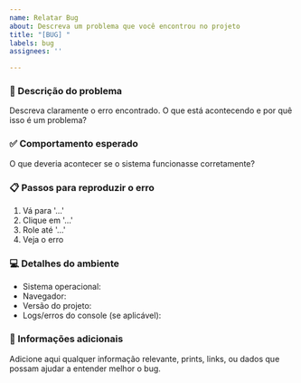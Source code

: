 ```yaml
---
name: Relatar Bug
about: Descreva um problema que você encontrou no projeto
title: "[BUG] "
labels: bug
assignees: ''

---
```


### 🐞 Descrição do problema

Descreva claramente o erro encontrado. O que está acontecendo e por quê isso é um problema?

### ✅ Comportamento esperado

O que deveria acontecer se o sistema funcionasse corretamente?

### 📋 Passos para reproduzir o erro

1. Vá para '...'
2. Clique em '...'
3. Role até '...'
4. Veja o erro

### 💻 Detalhes do ambiente

- Sistema operacional:
- Navegador:
- Versão do projeto:
- Logs/erros do console (se aplicável):

### 📎 Informações adicionais

Adicione aqui qualquer informação relevante, prints, links, ou dados que possam ajudar a entender melhor o bug.
